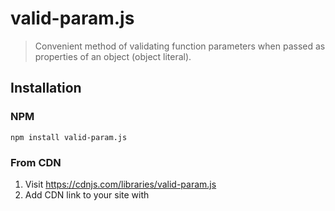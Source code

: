 # valid-param.js
> Convenient method of validating function parameters when passed as properties of an object (object literal).

## Installation
### NPM
```
npm install valid-param.js
```
### From CDN
1. Visit https://cdnjs.com/libraries/valid-param.js
2. Add CDN link to your site with <script>
### Using build / minified version
1. Download valid-param.min.js
2. Add to your site with `<script>`
### Tip
valid-param.js was designed with the intent of validating function parameters passed as properties of an object, but really can be used to validate properties of any object.
## Use
Simply call the `ValidParam` class and pass in the parameters object as the first argument, along with a 'type assignment' object as the second argument
```js
function getProfileBlock(parameters = {}) {
	new ValidParam(parameters, {
		name: 'string',
		age: 'number',
	})

	return `${name}<br>${age}`
}	
```
### Assigning parameter types
Paremeter types are assigned inside of the 'type assignment' object. The key should refer to the paramenter name while the value refers to that parameter's type assignment.
```js
	{
		age: 'number',
	}
``` 
### Setting defaults
#### Default types
If you would like to set a default type for non-typed parameters, you can you simply add a `default` property to the 'type assignment' object.
```js
	new ValidParam(parameters, {
		name: 'string',
		age: 'number',
		default: '?string'
	})
```
Any parameter (or object-property) that is not explicitly typed in the 'type assignment' object will default to this setting. If a default is not set, all non-typed paramaters will be ignored.
#### Parameter defaults
Parameter (or object-property) 
### Misc
```js
function getAddressBlock(parameters = {}) {
	new ValidParam(parameters, {
		name: '?string',
		company_name: '?string',
		street: 'string',
		street_2: '?string',
		city: 'string',
		state: 'string',
		zip: 'string|number',
	})

	return `${name}<br>${company_name}<br>${street}<br>${street_2}<br>${city}, ${state} ${zip}`
}
```
